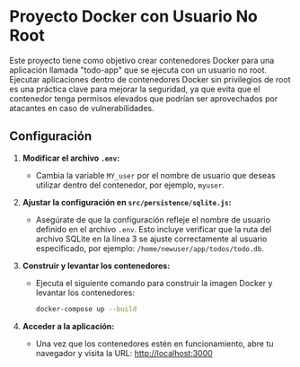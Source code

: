 # Proyecto Docker con Usuario No Root

Este proyecto tiene como objetivo crear contenedores Docker para una aplicación llamada "todo-app" que se ejecuta con un usuario no root. Ejecutar aplicaciones dentro de contenedores Docker sin privilegios de root es una práctica clave para mejorar la seguridad, ya que evita que el contenedor tenga permisos elevados que podrían ser aprovechados por atacantes en caso de vulnerabilidades.

## Configuración

1. **Modificar el archivo `.env`:**
   - Cambia la variable `MY_user` por el nombre de usuario que deseas utilizar dentro del contenedor, por ejemplo, `myuser`.

2. **Ajustar la configuración en `src/persistence/sqlite.js`:**
   - Asegúrate de que la configuración refleje el nombre de usuario definido en el archivo `.env`. Esto incluye verificar que la ruta del archivo SQLite en la línea 3 se ajuste correctamente al usuario especificado, por ejemplo: `/home/newuser/app/todos/todo.db`.

3. **Construir y levantar los contenedores:**
   - Ejecuta el siguiente comando para construir la imagen Docker y levantar los contenedores:
     ```bash
     docker-compose up --build
     ```

4. **Acceder a la aplicación:**
   - Una vez que los contenedores estén en funcionamiento, abre tu navegador y visita la URL:
     [http://localhost:3000](http://localhost:3000)

